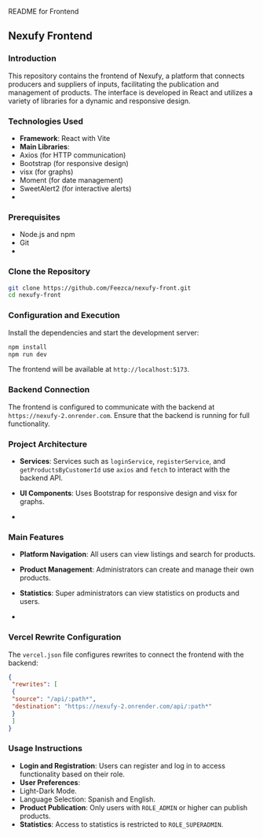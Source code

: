 README for Frontend


## Nexufy Frontend


### Introduction
This repository contains the frontend of Nexufy, a platform that connects producers and suppliers of
inputs, facilitating the publication and management of products. The interface is developed in React
and utilizes a variety of libraries for a dynamic and responsive design.


### Technologies Used
- **Framework**: React with Vite
- **Main Libraries**:
 - Axios (for HTTP communication)
 - Bootstrap (for responsive design)
 - visx (for graphs)
 - Moment (for date management)
 - SweetAlert2 (for interactive alerts)
 - 
### Prerequisites
- Node.js and npm
- Git
- 
### Clone the Repository
```bash
git clone https://github.com/Feezca/nexufy-front.git
cd nexufy-front
```

### Configuration and Execution
Install the dependencies and start the development server:
```bash
npm install
npm run dev
```
The frontend will be available at `http://localhost:5173`.


### Backend Connection
The frontend is configured to communicate with the backend at `https://nexufy-2.onrender.com`.
Ensure that the backend is running for full functionality.


### Project Architecture
- **Services**: Services such as `loginService`, `registerService`, and `getProductsByCustomerId`
use `axios` and `fetch` to interact with the backend API.
- **UI Components**: Uses Bootstrap for responsive design and visx for graphs.

- 
### Main Features
- **Platform Navigation**: All users can view listings and search for products.
- **Product Management**: Administrators can create and manage their own products.
- **Statistics**: Super administrators can view statistics on products and users.

- 
### Vercel Rewrite Configuration
The `vercel.json` file configures rewrites to connect the frontend with the backend:
```json
{
 "rewrites": [
 {
 "source": "/api/:path*",
 "destination": "https://nexufy-2.onrender.com/api/:path*"
 }
 ]
}
```

### Usage Instructions
- **Login and Registration**: Users can register and log in to access functionality based on their role.
- **User Preferences**:
 - Light-Dark Mode.
 - Language Selection: Spanish and English.
- **Product Publication**: Only users with `ROLE_ADMIN` or higher can publish products.
- **Statistics**: Access to statistics is restricted to `ROLE_SUPERADMIN`.
 
 
